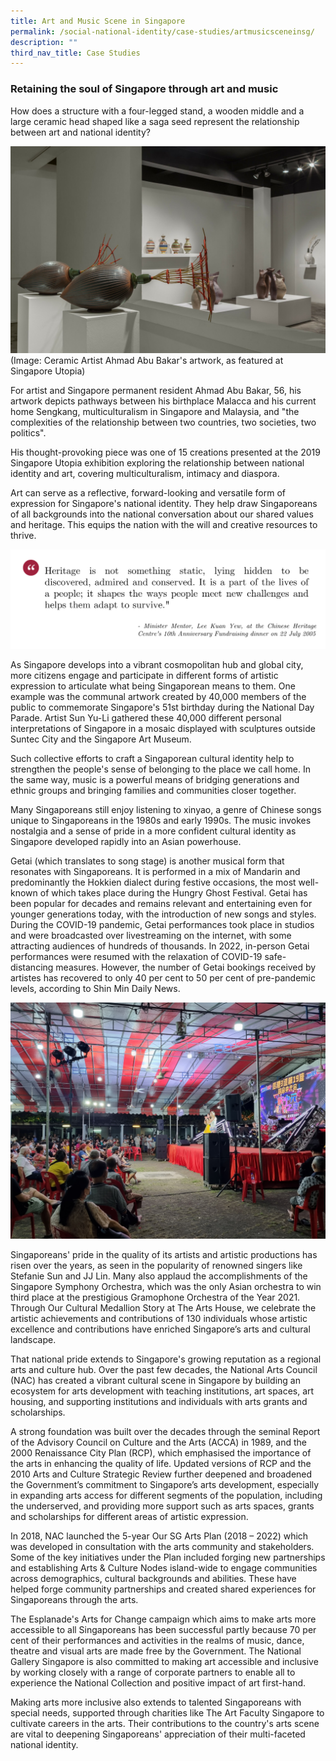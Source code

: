 ```yaml
---
title: Art and Music Scene in Singapore
permalink: /social-national-identity/case-studies/artmusicsceneinsg/
description: ""
third_nav_title: Case Studies
---
```


### Retaining the soul of Singapore through art and music  

How does a structure with a four-legged stand, a wooden middle and a large ceramic head shaped like a saga seed represent the relationship between art and national identity? 

![Ahmad Abu Bakar's artwork](/images/society/case-studies/ahmad%20abu%20bakar's%20artwork.jpg)
(Image: Ceramic Artist Ahmad Abu Bakar's artwork, as featured at Singapore Utopia)

For artist and Singapore permanent resident Ahmad Abu Bakar, 56, his artwork depicts pathways between his birthplace Malacca and his current home Sengkang, multiculturalism in Singapore and Malaysia, and "the complexities of the relationship between two countries, two societies, two politics".

His thought-provoking piece was one of 15 creations presented at the 2019 Singapore Utopia exhibition exploring the relationship between national identity and art, covering multiculturalism, intimacy and diaspora. 

Art can serve as a reflective, forward-looking and versatile form of expression for Singapore's national identity. They help draw Singaporeans of all backgrounds into the national conversation about our shared values and heritage. This equips the nation with the will and creative resources to thrive.

![](/images/society/case-studies/mm%20lee%20kuan%20yew%20quote%201.png)
 
As Singapore develops into a vibrant cosmopolitan hub and global city, more citizens engage and participate in different forms of artistic expression to articulate what being Singaporean means to them. One example was the communal artwork created by 40,000 members of the public to commemorate Singapore's 51st birthday during the National Day Parade. Artist Sun Yu-Li gathered these 40,000 different personal interpretations of Singapore in a mosaic displayed with sculptures outside Suntec City and the Singapore Art Museum.

Such collective efforts to craft a Singaporean cultural identity help to strengthen the people's sense of belonging to the place we call home. In the same way, music is a powerful means of bridging generations and ethnic groups and bringing families and communities closer together.

Many Singaporeans still enjoy listening to xinyao, a genre of Chinese songs unique to Singaporeans in the 1980s and early 1990s. The music invokes nostalgia and a sense of pride in a more confident cultural identity as Singapore developed rapidly into an Asian powerhouse.

Getai (which translates to song stage) is another musical form that resonates with Singaporeans. It is performed in a mix of Mandarin and predominantly the Hokkien dialect during festive occasions, the most well-known of which takes place during the Hungry Ghost Festival. Getai has been popular for decades and remains relevant and entertaining even for younger generations today, with the introduction of new songs and styles. During the COVID-19 pandemic, Getai performances took place in studios and were broadcasted over livestreaming on the internet, with some attracting audiences of hundreds of thousands. In 2022, in-person Getai performances were resumed with the relaxation of COVID-19 safe-distancing measures. However, the number of Getai bookings received by artistes has recovered to only 40 per cent to 50 per cent of pre-pandemic levels, according to Shin Min Daily News. 

![Getai](/images/society/case-studies/getai.jpg)

Singaporeans' pride in the quality of its artists and artistic productions has risen over the years, as seen in the popularity of renowned singers like Stefanie Sun and JJ Lin. Many also applaud the accomplishments of the Singapore Symphony Orchestra, which was the only Asian orchestra to win third place at the prestigious Gramophone Orchestra of the Year 2021. Through Our Cultural Medallion Story at The Arts House, we celebrate the artistic achievements and contributions of 130 individuals whose artistic excellence and contributions have enriched Singapore’s arts and cultural landscape.   

That national pride extends to Singapore's growing reputation as a regional arts and culture hub. Over the past few decades, the National Arts Council (NAC) has created a vibrant cultural scene in Singapore by building an ecosystem for arts development with teaching institutions, art spaces, art housing, and supporting institutions and individuals with arts grants and scholarships. 

A strong foundation was built over the decades through the seminal Report of the Advisory Council on Culture and the Arts (ACCA) in 1989, and the 2000 Renaissance City Plan (RCP), which emphasised the importance of the arts in enhancing the quality of life. Updated versions of RCP and the 2010 Arts and Culture Strategic Review further deepened and broadened the Government’s commitment to Singapore’s arts development, especially in expanding arts access for different segments of the population, including the underserved, and providing more support such as arts spaces, grants and scholarships for different areas of artistic expression. 

In 2018, NAC launched the 5-year Our SG Arts Plan (2018 – 2022) which was developed in consultation with the arts community and stakeholders. Some of the key initiatives under the Plan included forging new partnerships and establishing Arts & Culture Nodes island-wide to engage communities across demographics, cultural backgrounds and abilities. These have helped forge community partnerships and created shared experiences for Singaporeans through the arts.

The Esplanade's Arts for Change campaign which aims to make arts more accessible to all Singaporeans has been successful partly because 70 per cent of their performances and activities in the realms of music, dance, theatre and visual arts are made free by the Government. The National Gallery Singapore is also committed to making art accessible and inclusive by working closely with a range of corporate partners to enable all to experience the National Collection and positive impact of art first-hand.

Making arts more inclusive also extends to talented Singaporeans with special needs, supported through charities like The Art Faculty Singapore to cultivate careers in the arts. Their contributions to the country's arts scene are vital to deepening Singaporeans' appreciation of their multi-faceted national identity.